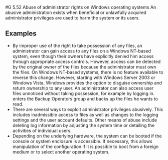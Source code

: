 #G 5.52 Abuse of administrator rights on Windows operating systems
An abusive administration exists when beneficial or unlawfully acquired administrator privileges are used to harm the system or its users.



## Examples 
* By improper use of the right to take possession of any files, an administrator can gain access to any files on a Windows NT-based system, even though their owners have explicitly denied him access through appropriate access controls. However, access can be detected by the original owner of the files because the administrator must own the files. On Windows NT-based systems, there is no feature available to reverse this change. However, starting with Windows Server 2003 or Windows Vista, Windows provides the option to disguise ownership and return ownership to any user. An administrator can also access user files unnoticed without taking possession, for example by logging in. enters the Backup Operators group and backs up the files he wants to read.
* There are several ways to exploit administrator privileges abusively. This includes inadmissible access to files as well as changes to the logging settings and the user account defaults. Other means of abuse include deleting log information by adjusting the system time or detailing the activities of individual users.
* Depending on the underlying hardware, the system can be booted if the console or system enclosure is accessible. If necessary, this allows manipulation of the configuration if it is possible to boot from a foreign medium or to select another operating system.




